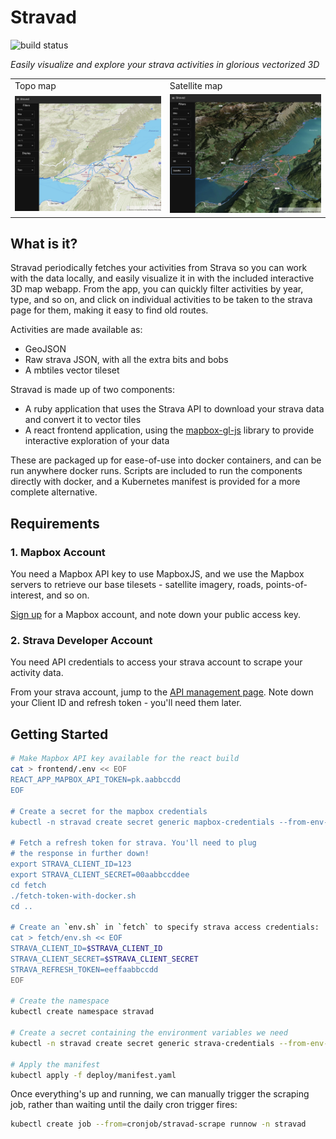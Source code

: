 # Stravad
![build status](https://github.com/scottgerring/stravad/actions/workflows/docker-publish.yml/badge.svg?branch=main)

_Easily visualize and explore your strava activities in glorious vectorized 3D_

<table>
  <tr>
    <td>Topo map</td>
     <td>Satellite map</td>
  </tr>
  <tr>
    <td><img src="docs/topo.jpg" width=400 ></td>
    <td><img src="docs/satellite.jpg" width=400 ></td>
  </tr>
 </table>


## What is it?

Stravad periodically fetches your activities from Strava so you can work with the data locally, and easily visualize
it in with the included interactive 3D map webapp. From the app, you can quickly filter activities by year, type, and so on,
and click on individual activities to be taken to the strava page for them, making it easy to find old routes.

Activities are made available as: 

* GeoJSON
* Raw strava JSON, with all the extra bits and bobs
* A mbtiles vector tileset 

Stravad is made up of two components:

* A ruby application that uses the Strava API to download your strava data and convert it to vector tiles
* A react frontend application, using the [mapbox-gl-js](https://github.com/mapbox/mapbox-gl-js) library 
to provide interactive exploration of your data

These are packaged up for ease-of-use into docker containers, and can be run anywhere docker runs. Scripts
are included to run the components directly with docker, and a Kubernetes manifest is provided for a more
complete alternative.

## Requirements

### 1. Mapbox Account
You need a Mapbox API key to use MapboxJS, and we use the Mapbox servers to retrieve our base tilesets - 
satellite imagery, roads, points-of-interest, and so on.

[Sign up](https://account.mapbox.com/auth/signup/) for a Mapbox account, and note down your public access key.

### 2. Strava Developer Account
You need API credentials to access your strava account to scrape your activity data.

From your strava account, jump to the [API management page](https://www.strava.com/settings/api). Note down
your Client ID and refresh token - you'll need them later.



## Getting Started 

``` bash
# Make Mapbox API key available for the react build
cat > frontend/.env << EOF
REACT_APP_MAPBOX_API_TOKEN=pk.aabbccdd
EOF 

# Create a secret for the mapbox credentials
kubectl -n stravad create secret generic mapbox-credentials --from-env-file=frontend/.env

# Fetch a refresh token for strava. You'll need to plug
# the response in further down!
export STRAVA_CLIENT_ID=123
export STRAVA_CLIENT_SECRET=00aabbccddee
cd fetch
./fetch-token-with-docker.sh
cd ..

# Create an `env.sh` in `fetch` to specify strava access credentials:
cat > fetch/env.sh << EOF
STRAVA_CLIENT_ID=$STRAVA_CLIENT_ID
STRAVA_CLIENT_SECRET=$STRAVA_CLIENT_SECRET
STRAVA_REFRESH_TOKEN=eeffaabbccdd
EOF

# Create the namespace
kubectl create namespace stravad

# Create a secret containing the environment variables we need
kubectl -n stravad create secret generic strava-credentials --from-env-file=fetch/env.sh

# Apply the manifest
kubectl apply -f deploy/manifest.yaml
```

Once everything's up and running, we can manually trigger the scraping job, rather than waiting
until the daily cron trigger fires:

```bash
kubectl create job --from=cronjob/stravad-scrape runnow -n stravad
```


